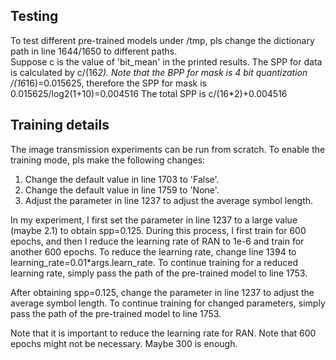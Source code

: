## Testing 
To test different pre-trained models under /tmp, pls change the dictionary path in line 1644/1650 to different paths.
<br>
Suppose c is the value of 'bit_mean' in the printed results. The SPP for data is calculated by c/(16*2).
Note that the BPP for mask is 4 bit quantization /(16*16)=0.015625, therefore the SPP for mask is 0.015625/log2(1+10)=0.004516
The total SPP is c/(16*2)+0.004516

## Training details
The image transmission experiments can be run from scratch. To enable the training mode, pls make the following changes:
1. Change the default value in line 1703 to 'False'.
2. Change the default value in line 1759 to 'None'.
3. Adjust the parameter in line 1237 to adjust the average symbol length.

In my experiment, I first set the parameter in line 1237 to a large value (maybe 2.1) to obtain spp=0.125. 
During this process, I first train for 600 epochs, and then I reduce the learning rate of RAN to 1e-6 and train for another 600 epochs. To reduce the learning rate, change line 1394 to learning_rate=0.01*args.learn_rate. 
To continue training for a reduced learning rate, simply pass the path of the pre-trained model to line 1753.

After obtaining spp=0.125, change the parameter in line 1237 to adjust the average symbol length. To continue training for changed parameters, simply pass the path of the pre-trained model to line 1753. 

Note that it is important to reduce the learning rate for RAN. 
Note that 600 epochs might not be necessary. Maybe 300 is enough.
